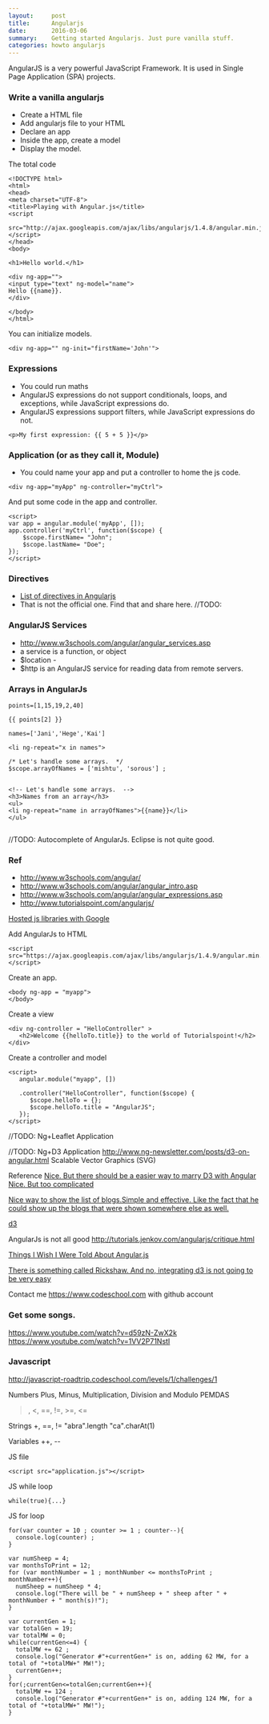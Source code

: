 ```yaml
---
layout:     post
title:      Angularjs
date:       2016-03-06 
summary:    Getting started Angularjs. Just pure vanilla stuff. 
categories: howto angularjs
---
```


AngularJS is a very powerful JavaScript Framework. It is used in Single Page Application (SPA) projects.

### Write a vanilla angularjs 
  * Create a HTML file
  * Add angularjs file to your HTML 
  * Declare an app
  * Inside the app, create a model 
  * Display the model. 


The total code 

```
<!DOCTYPE html>
<html>
<head>
<meta charset="UTF-8">
<title>Playing with Angular.js</title>
<script
    src="http://ajax.googleapis.com/ajax/libs/angularjs/1.4.8/angular.min.js"></script>
</head>
<body>

<h1>Hello world.</h1>

<div ng-app="">
<input type="text" ng-model="name">
Hello {{name}}.   
</div>

</body>
</html>
```

You can initialize models. 

```
<div ng-app="" ng-init="firstName='John'">
```

### Expressions
  * You could run maths 
  * AngularJS expressions do not support conditionals, loops, and exceptions, while JavaScript expressions do.
  * AngularJS expressions support filters, while JavaScript expressions do not.

```
<p>My first expression: {{ 5 + 5 }}</p>
```

### Application (or as they call it, Module)
  * You could name your app and put a controller to home the js code. 

```
<div ng-app="myApp" ng-controller="myCtrl">
```

And put some code in the app and controller. 

```
<script>
var app = angular.module('myApp', []);
app.controller('myCtrl', function($scope) {
    $scope.firstName= "John";
    $scope.lastName= "Doe";
});
</script>
```

### Directives 

  * [List of directives in Angularjs](http://www.w3schools.com/angular/angular_ref_directives.asp)
  * That is not the official one. Find that and share here. //TODO: 

### AngularJS Services

  * http://www.w3schools.com/angular/angular_services.asp
  * a service is a function, or object
  * $location - 
  * $http is an AngularJS service for reading data from remote servers.

### Arrays in AngularJs

```
points=[1,15,19,2,40]

{{ points[2] }}

names=['Jani','Hege','Kai']

<li ng-repeat="x in names">

/* Let's handle some arrays.  */
$scope.arrayOfNames = ['mishtu', 'sorous'] ;


<!-- Let's handle some arrays.  -->
<h3>Names from an array</h3>
<ul>
<li ng-repeat="name in arrayOfNames">{{name}}</li>
</ul>


```

//TODO: Autocomplete of AngularJs. Eclipse is not quite good. 



### Ref
  * http://www.w3schools.com/angular/
  * http://www.w3schools.com/angular/angular_intro.asp
  * http://www.w3schools.com/angular/angular_expressions.asp
  * http://www.tutorialspoint.com/angularjs/



[Hosted js libraries with Google](https://developers.google.com/speed/libraries/#libraries)

Add AngularJs to HTML

```
<script src="https://ajax.googleapis.com/ajax/libs/angularjs/1.4.9/angular.min.js"></script>
```

Create an app. 

```
<body ng-app = "myapp">
</body>
```

Create a view 

```
<div ng-controller = "HelloController" >
   <h2>Welcome {{helloTo.title}} to the world of Tutorialspoint!</h2>
</div>
```

Create a controller and model 

```
<script>
   angular.module("myapp", [])
   
   .controller("HelloController", function($scope) {
      $scope.helloTo = {};
      $scope.helloTo.title = "AngularJS";
   });
</script>
```

//TODO: Ng+Leaflet Application

//TODO: Ng+D3 Application 
http://www.ng-newsletter.com/posts/d3-on-angular.html
Scalable Vector Graphics (SVG)

Reference 
[Nice. But there should be a easier way to marry D3 with Angular](http://briantford.com/blog/angular-d3)
[Nice. But too complicated](http://www.sitepoint.com/creating-charting-directives-using-angularjs-d3-js/)


[Nice way to show the list of blogs.Simple and effective. Like the fact that he could show up the blogs that were shown somewhere else as well.](http://briantford.com/blog/)


<script src="http://d3js.org/d3.v3.min.js" charset="utf-8"></script>
<script src="https://ajax.googleapis.com/ajax/libs/angularjs/1.4.9/angular.min.js"></script>

[d3](https://d3js.org)


AngularJs is not all good 
http://tutorials.jenkov.com/angularjs/critique.html

[Things I Wish I Were Told About Angular.js](http://ruoyusun.com/2013/05/25/things-i-wish-i-were-told-about-angular-js.html)

[There is something called Rickshaw. And no, integrating d3 is not going to be very easy](http://tagtree.tv/d3-with-rickshaw-and-angular)

Contact me 
https://www.codeschool.com with github account 



### Get some songs. 
https://www.youtube.com/watch?v=d59zN-ZwX2k
https://www.youtube.com/watch?v=1VV2P71NstI


### Javascript 

http://javascript-roadtrip.codeschool.com/levels/1/challenges/1

Numbers 
Plus, Minus, Multiplication, Division and Modulo 
PEMDAS 
>, <, ==, !=, >=, <= 

Strings 
+, ==, != 
"abra".length
"ca".charAt(1)


Variables 
++, --

JS file 

```
<script src="application.js"></script>
```

JS while loop 
```
while(true){...}
```

JS for loop 
```
for(var counter = 10 ; counter >= 1 ; counter--){
  console.log(counter) ; 
}
```

```
var numSheep = 4;
var monthsToPrint = 12;
for (var monthNumber = 1 ; monthNumber <= monthsToPrint ; monthNumber++){
  numSheep = numSheep * 4;
  console.log("There will be " + numSheep + " sheep after " + monthNumber + " month(s)!");
}
```


```
var currentGen = 1;
var totalGen = 19;
var totalMW = 0;
while(currentGen<=4) {
  totalMW += 62 ; 
  console.log("Generator #"+currentGen+" is on, adding 62 MW, for a total of "+totalMW+" MW!"); 
  currentGen++; 
}
for(;currentGen<=totalGen;currentGen++){
  totalMW += 124 ; 
  console.log("Generator #"+currentGen+" is on, adding 124 MW, for a total of "+totalMW+" MW!");   
}
```








